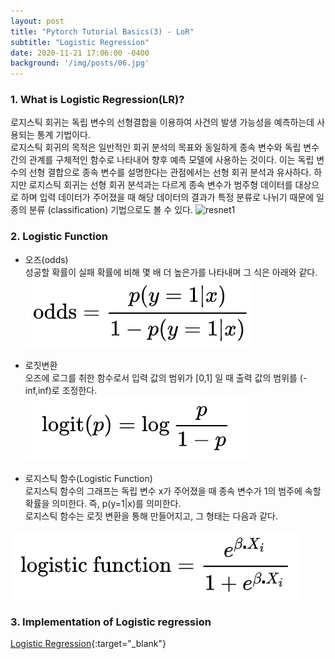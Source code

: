 ```yaml
---
layout: post
title: "Pytorch Tutorial Basics(3) - LoR"
subtitle: "Logistic Regression"
date: 2020-11-21 17:06:00 -0400
background: '/img/posts/06.jpg'
---
```


### 1. What is Logistic Regression(LR)?

로지스틱 회귀는 독립 변수의 선형결합을 이용하여 사건의 발생 가능성을 예측하는데 사용되는 통계 기법이다.<br>
로지스틱 회귀의 목적은 일반적인 회귀 분석의 목표와 동일하게 종속 변수와 독립 변수간의 관계를 구체적인 함수로 나타내어 향후 예측 모델에 사용하는 것이다. 이는 독립 변수의 선형 결합으로 종속 변수를 설명한다는 관점에서는 선형 회귀 분석과 유사하다. 하지만 로지스틱 회귀는 선형 회귀 분석과는 다르게 종속 변수가 범주형 데이터를 대상으로 하며 입력 데이터가 주어졌을 때 해당 데이터의 결과가 특정 분류로 나뉘기 때문에 일종의 분류 (classification) 기법으로도 볼 수 있다.
![resnet1](https://github.com/joqjoq966/joqjoq966.github.io/blob/master/img/LoR_1.png?raw=true)   



### 2. Logistic Function

- 오즈(odds)  
  성공할 확률이 실패 확률에 비해 몇 배 더 높은가를 나타내며 그 식은 아래와 같다.   
![resnet1](https://github.com/joqjoq966/joqjoq966.github.io/blob/master/img/Logistic%20Regression/odds.png?raw=true)    

- 로짓변환  
  오즈에 로그를 취한 함수로서 입력 값의 범위가 [0,1] 일 때 출력 값의 범위를 (-inf,inf)로 조정한다.  
  ![resnet1](https://github.com/joqjoq966/joqjoq966.github.io/blob/master/img/Logistic%20Regression/logit.png?raw=true) 
 
 
- 로지스틱 함수(Logistic Function)  
  로지스틱 함수의 그래프는 독립 변수 x가 주어졌을 때 종속 변수가 1의 범주에 속할 확률을 의미한다. 즉, p(y=1|x)를 의미한다.  
  로지스틱 함수는 로짓 변환을 통해 만들어지고, 그 형태는 다음과 같다.
  
![resnet1](https://github.com/joqjoq966/joqjoq966.github.io/blob/master/img/Logistic%20Regression/logistic_fn.png?raw=true)   


### 3. Implementation of Logistic regression

[Logistic Regression](https://github.com/joqjoq966/pytorch-tutorial/tree/master/tutorials/01-basics/logistic_regression){:target="_blank"}
